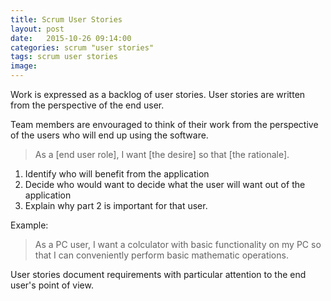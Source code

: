 ```yaml
---
title: Scrum User Stories
layout: post
date:   2015-10-26 09:14:00
categories: scrum "user stories"
tags: scrum user stories
image:
---
```


Work is expressed as a backlog of user stories. User stories are written from the perspective of the end user.

Team members are envouraged to think of their work from the perspective of the users who will end up using the software.

> As a [end user role], I want [the desire] so that [the rationale].

1. Identify who will benefit from the application
2. Decide who would want to decide what the user will want out of the application
3. Explain why part 2 is important for that user.

Example:

> As a PC user, I want a colculator with basic functionality on my PC so that I can conveniently perform basic mathematic operations.

User stories document requirements with particular attention to the end user's point of view.
